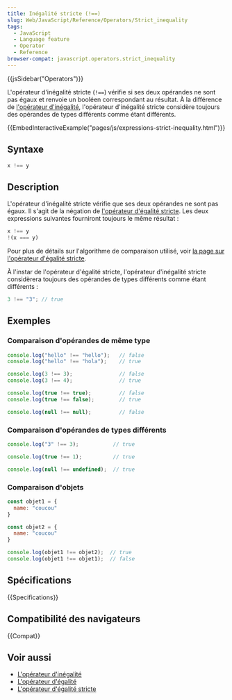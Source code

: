 ```yaml
---
title: Inégalité stricte (!==)
slug: Web/JavaScript/Reference/Operators/Strict_inequality
tags:
  - JavaScript
  - Language feature
  - Operator
  - Reference
browser-compat: javascript.operators.strict_inequality
---
```

{{jsSidebar("Operators")}}

L'opérateur d'inégalité stricte (`!==`) vérifie si ses deux opérandes ne sont pas égaux et renvoie un booléen correspondant au résultat. À la différence de [l'opérateur d'inégalité](/fr/docs/Web/JavaScript/Reference/Operators/Inequality), l'opérateur d'inégalité stricte considère toujours des opérandes de types différents comme étant différents.

{{EmbedInteractiveExample("pages/js/expressions-strict-inequality.html")}}

## Syntaxe

```js
x !== y
```

## Description

L'opérateur d'inégalité stricte vérifie que ses deux opérandes ne sont pas égaux. Il s'agit de la négation de [l'opérateur d'égalité stricte](/fr/docs/Web/JavaScript/Reference/Operators/Strict_equality). Les deux expressions suivantes fourniront toujours le même résultat :

```js
x !== y
!(x === y)
```

Pour plus de détails sur l'algorithme de comparaison utilisé, voir [la page sur l'opérateur d'égalité stricte](/fr/docs/Web/JavaScript/Reference/Operators/Strict_equality).

À l'instar de l'opérateur d'égalité stricte, l'opérateur d'inégalité stricte considèrera toujours des opérandes de types différents comme étant différents :

```js
3 !== "3"; // true
```

## Exemples

### Comparaison d'opérandes de même type

```js
console.log("hello" !== "hello");   // false
console.log("hello" !== "hola");    // true

console.log(3 !== 3);               // false
console.log(3 !== 4);               // true

console.log(true !== true);         // false
console.log(true !== false);        // true

console.log(null !== null);         // false
```

### Comparaison d'opérandes de types différents

```js
console.log("3" !== 3);           // true

console.log(true !== 1);          // true

console.log(null !== undefined);  // true
```

### Comparaison d'objets

```js
const objet1 = {
  name: "coucou"
}

const objet2 = {
  name: "coucou"
}

console.log(objet1 !== objet2);  // true
console.log(objet1 !== objet1);  // false
```

## Spécifications

{{Specifications}}

## Compatibilité des navigateurs

{{Compat}}

## Voir aussi

- [L'opérateur d'inégalité](/fr/docs/Web/JavaScript/Reference/Operators/Inequality)
- [L'opérateur d'égalité](/fr/docs/Web/JavaScript/Reference/Operators/Equality)
- [L'opérateur d'égalité stricte](/fr/docs/Web/JavaScript/Reference/Operators/Strict_equality)
